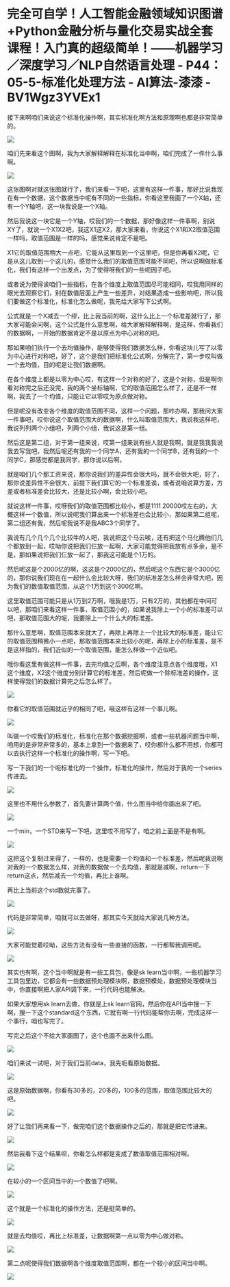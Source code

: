 # 完全可自学！人工智能金融领域知识图谱+Python金融分析与量化交易实战全套课程！入门真的超级简单！——机器学习／深度学习／NLP自然语言处理 - P44：05-5-标准化处理方法 - AI算法-漆漆 - BV1Wgz3YVEx1

接下来啊咱们来说这个标准化操作啊，其实标准化啊方法和原理啊也都是非常简单的。

![](img/3414ad3f77f64c1baed6eb0d04e4026f_1.png)

咱们先来看这个图啊，我为大家解释解释在标准化当中啊，咱们完成了一件什么事啊。

![](img/3414ad3f77f64c1baed6eb0d04e4026f_3.png)

这张图啊对就这张图就行了，我们来看一下吧，这里有这样一件事，那好比说我现在有一个数据，这个数据当中呢有不同的一些指标，你看这里我画了一个X轴，还有一个Y轴吧，这一块我说是一个X轴。

然后我说这一块它是一个Y轴，哎我们的一个数据，那好像这样一件事啊，别说XY了，就说一个X1X2吧，我这X1这X2，那大家来看，你说这个X1和X2取值范围一样吗，取值范围是一样的吗，感觉来说肯定不是吧。

X1它的取值范围稍大一点吧，它能从这里取到一个这里吧，但是你再看X2呢，它是从这儿取到一个这儿的，感觉什么我们的取值范围可能不同吧，所以说啊做标准化，我们有这样一个出发点，为了使得呀我们的一些呃因子吧。

或者说为使得诶咱们一些指标，在各个维度上取值范围尽可能相同，哎我用同样的眼光去观察它们，别在数值层面上产生一些差异，对结果造成一些影响吧，所以我们要做这个标准化，标准化怎么做呢，我先给大家写下公式啊。

公式就是一个X减去一个缪，比上我当前的啊，这什么比上一个标准差就行了，那大家可能会问啊，这个公式是什么意思啊，给大家解释解释啊，是这样，你看我们的数据啊，一开始的数据肯定不是以原点为中心对称的吧。

那如果咱们执行一个去均值操作，能够使得我们数据怎么样，你看这块儿写了以零为中心进行对称吧，好了，这个是我们把标准化公式啊，分解完了，第一步哎叫做一个去均值，目的呢是让我们数据啊。

在各个维度上都是以零为中心哎，有这样一个对称的好了，这是个对称，但是啊你看对称完之后还没完，我的两个坐标轴啊，它的取值范围怎么样了，还是不一样啊，我去了一个均值，只能让它以零哎为原点做对称。

但是呢没有改变各个维度的取值范围不同，这样一个问题，那咋办啊，那我问大家一件事吧，哎你说这个取值范围大的数据啊，什么叫取值范围大，我说我这样吧，我说列列两个小组吧，列两个小组，我说这是第一组。

然后这是第二组，对于第一组来说，哎第一组来说有些人就是我啊，就是我我我说我去写我吧，我然后呢还有我的一个同学A，还有我的一个同学B，还有我的一个同学C，那感觉都是我同学，那你说以后啊。

就是咱们几个那工资来说，那你说我们的差异性会很大吗，就不会很大吧，好了，那你说差异性不会很大，前提下我们算它的一个标准差诶，或者说咱说算方差，方差或者标准差会比较大，还是比较小啊，会比较小吧。

就说这样一件事，哎呀我们的取值范围都比较小，都是1111 20000哎左右的，大概这样一个数值，所以说呢我们算出来一个标准差也会比较小，那如果第二组呢，第二组还有我，然后呢我说不是我ABC3个同学了。

我说有几个几个几个比较牛的人吧，我说把这个马云唉，还有把这个马化腾他们几个都放到一起，哎呦你说把我们仨放一起啊，大家可能觉得把我放有点多余，是不是，那如果说把我们仨放一起了，那我这可能是个1万的。

然后呢这是个2000亿的啊，这这是个2000亿的，然后呢这个东西它是个3000亿的，那你说我们现在在一起什么会比较大呀，我们的标准差怎么样会非常大吧，因为我们的数值取值范围，从这个1万到这个300亿啊。

这里取值范围可能只是从1万到2万啊，哦我是1万，只有2万的，其他都在中间可以吧，那咱们来看这样一件事，取值范围小的，如果说我除上一个小的标准差可以吧，那取值范围大的呢，我要除上一个什么大的标准差。

那什么意思啊，取值范围本来就大了，再除上再除上一个比较大的标准差，能让它的取值范围稍微小一点吧，那取值范围本来比较小的呢，再除上小的标准差，是不是这样指的，我们近似的一个取值范围，能怎么样做一个近似吧。

哦你看这里有做这样一件事，去完均值之后啊，各个维度注意点各个维度哦，X1这个维度，X2这个维度分别计算它的标准差，然后呢做一个除标准差的操作，这样使得我们的数据计算完之后怎么样了。



![](img/3414ad3f77f64c1baed6eb0d04e4026f_5.png)

你看它的取值范围就近乎的相同了吧，哦这样有这样一个事儿啊。

![](img/3414ad3f77f64c1baed6eb0d04e4026f_7.png)

叫做一个哎我们的标准化，标准化在那个数据挖掘啊，或者一些机器问题当中啊，咱用的是非常非常多的，基本上拿到一个数据来了，哎你都什么都不用想，你都可以去执行这样一个标准化的操作啊，写一下吧。

写一下我们的一个呃标准化的一个操作，标准化的操作，然后对于我的一个series传进去。

![](img/3414ad3f77f64c1baed6eb0d04e4026f_9.png)

这里也不用什么参数了，首先要计算两个值，什么图当中给你画出来了吧。

![](img/3414ad3f77f64c1baed6eb0d04e4026f_11.png)

一个min，一个STD来写一下吧，这里哎不用写了，咱之前上面是不是有啊。

![](img/3414ad3f77f64c1baed6eb0d04e4026f_13.png)

这把这个复制过来得了，一样的，也是需要一个均值和一个标准差，然后呢我说啊对我的一个数据怎么样，对我的数据做一个去均值，那就是减啊，return一下return这点，然后减去一个均值，再比上谁啊。

再比上当前这个std数就完事了。

![](img/3414ad3f77f64c1baed6eb0d04e4026f_15.png)

代码是非常简单，咱就可以去做呀，那其实今天就给大家说几种方法。

![](img/3414ad3f77f64c1baed6eb0d04e4026f_17.png)

大家可能觉着哎呦，这些方法有没有一些直接的函数，一行都帮我调用呢。

![](img/3414ad3f77f64c1baed6eb0d04e4026f_19.png)

其实也有啊，这个当中啊就是有一些工具包，像是sk learn当中啊，一些机器学习工具包里边，它都会有一些数据预处理模块啊，数据预模处，数据预处理模块当中，你直接啊把人家API调下来，一行代码也能解决。

如果大家想用sk learn去做，你就是上sk learn官网，然后你在API当中搜一下啊，搜一下这个standard这个东西，它就有啊一行代码能帮你去啊，完成这样一个事行，咱也写完了。

写完之后这个不给大家画图了，这个也画不出来什么图。

![](img/3414ad3f77f64c1baed6eb0d04e4026f_21.png)

咱们来试一试吧，对于我们当前data，我先呃看原始数据。

![](img/3414ad3f77f64c1baed6eb0d04e4026f_23.png)

这是原始数据啊，你看有30多的，20多的，100多的范围，取值范围比较大的吧。

![](img/3414ad3f77f64c1baed6eb0d04e4026f_25.png)

好了让我们再来看一下，做完咱们这个数据操作之后的，那就是把它传进来。

![](img/3414ad3f77f64c1baed6eb0d04e4026f_27.png)

然后我看下这个结果呗，你看怎么样都是变成了数值取值范围相对啊。

![](img/3414ad3f77f64c1baed6eb0d04e4026f_29.png)

在较小的一个区间当中的一个数值了吧啊。

![](img/3414ad3f77f64c1baed6eb0d04e4026f_31.png)

这个就是一个标准化的操作方法，还是挺简单的。

![](img/3414ad3f77f64c1baed6eb0d04e4026f_33.png)

就是去均值哎，再比上标准差，让数据啊第一点以零为中心做对称。

![](img/3414ad3f77f64c1baed6eb0d04e4026f_35.png)

第二点呢使得我们数据啊各个维度取值范围啊，都在一个较小的区间当中啊。

![](img/3414ad3f77f64c1baed6eb0d04e4026f_37.png)